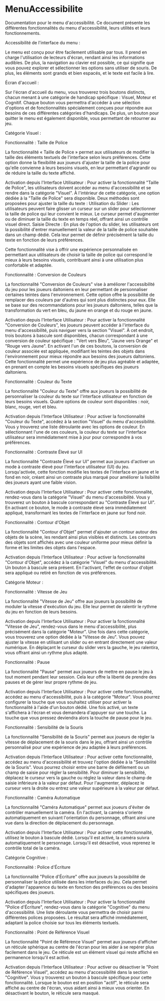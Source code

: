 # MenuAccessibilite
Documentation pour le menu d'accessibilité.
Ce document présente les différentes fonctionnalités du menu d'accessibilité, leurs utilités et leurs fonctionnements.

Accessibilité de l'interface du menu :

Le menu est conçu pour être facilement utilisable par tous. Il prend en charge l'utilisation de lecteurs d'écran, rendant ainsi les informations audibles. De plus, la navigation au clavier est possible, ce qui signifie que vous pouvez explorer et sélectionner les options sans utiliser de souris. De plus, les éléments sont grands et bien espacés, et le texte est facile à lire.

Écran d'accueil :

Sur l'écran d'accueil du menu, vous trouverez trois boutons distincts, chacun menant à une catégorie de handicap spécifique : Visuel, Moteur et Cognitif. Chaque bouton vous permettra d'accéder à une sélection d'options et de fonctionnalités spécialement conçues pour répondre aux besoins de ces différentes catégories d'handicaps. De plus, un bouton pour quitter le menu est également disponible, vous permettant de retourner au jeu.

Catégorie Visuel :

Fonctionnalité : Taille de Police

La fonctionnalité « Taille de Police » permet aux utilisateurs de modifier la taille des éléments textuels de l'interface selon leurs préférences. Cette option donne la flexibilité aux joueurs d'ajuster la taille de la police pour qu'elle convienne à leurs besoins visuels, en leur permettant d'agrandir ou de réduire la taille du texte affiché.

Activation depuis l'Interface Utilisateur :
Pour activer la fonctionnalité "Taille de Police", les utilisateurs doivent accéder au menu d'accessibilité et se rendre dans la catégorie "Visuel". À l'intérieur de cette catégorie, une option dédiée à la "Taille de Police" sera disponible. Deux méthodes sont proposées pour ajuster la taille du texte :
Utilisation du Slider : Les utilisateurs peuvent faire glisser un curseur sur un slider pour sélectionner la taille de police qui leur convient le mieux. Le curseur permet d'augmenter ou de diminuer la taille du texte en temps réel, offrant ainsi un contrôle visuel direct.
Saisie Directe : En plus de l'option du slider, les utilisateurs ont la possibilité d'entrer manuellement la valeur de la taille de police souhaitée dans un champ dédié. Cela leur permet de définir précisément la taille du texte en fonction de leurs préférences.

Cette fonctionnalité vise à offrir une expérience personnalisée en permettant aux utilisateurs de choisir la taille de police qui correspond le mieux à leurs besoins visuels, contribuant ainsi à une utilisation plus confortable et adaptée.

Fonctionnalité : Conversion de Couleurs

La fonctionnalité "Conversion de Couleurs" vise à améliorer l'accessibilité du jeu pour les joueurs daltoniens en leur permettant de personnaliser certaines teintes dans l'environnement. Cette option offre la possibilité de remplacer des couleurs par d'autres qui sont plus distinctes pour eux. Elle se base sur des recommandations pour les joueurs daltoniens, telles que la transformation du vert en bleu, du jaune en orange et du rouge en jaune.

Activation depuis l'Interface Utilisateur :
Pour activer la fonctionnalité "Conversion de Couleurs", les joueurs peuvent accéder à l'interface du menu d'accessibilité, puis naviguer vers la section "Visuel". À cet endroit, trois boutons à bascule sont disponibles, chacun correspondant à une conversion de couleur spécifique : "Vert vers Bleu", "Jaune vers Orange" et "Rouge vers Jaune". En activant l'un de ces boutons, la conversion de couleur associée est appliquée, modifiant les teintes des objets dans l'environnement pour mieux répondre aux besoins des joueurs daltoniens. Cette fonctionnalité permet une expérience de jeu plus agréable et adaptée, en prenant en compte les besoins visuels spécifiques des joueurs daltoniens.

Fonctionnalité : Couleur du Texte

La fonctionnalité "Couleur du Texte" offre aux joueurs la possibilité de personnaliser la couleur du texte sur l'interface utilisateur en fonction de leurs besoins visuels. Quatre options de couleur sont disponibles : noir, blanc, rouge, vert et bleu.

Activation depuis l'Interface Utilisateur :
Pour activer la fonctionnalité "Couleur du Texte", accédez à la section "Visuel" du menu d'accessibilité. Vous y trouverez une liste déroulante avec les options de couleur. En sélectionnant l'une de ces couleurs, la couleur du texte sur l'interface utilisateur sera immédiatement mise à jour pour correspondre à vos préférences.

Fonctionnalité : Contraste Élevé sur UI

La fonctionnalité "Contraste Élevé sur UI" permet aux joueurs d'activer un mode à contraste élevé pour l'interface utilisateur (UI) du jeu. Lorsqu'activée, cette fonction modifie les textes de l'interface en jaune et le fond en noir, créant ainsi un contraste plus marqué pour améliorer la lisibilité des joueurs ayant une faible vision.

Activation depuis l'Interface Utilisateur :
Pour activer cette fonctionnalité, rendez-vous dans la catégorie "Visuel" du menu d'accessibilité. Vous y trouverez un bouton à bascule correspondant au "Contraste Élevé sur UI". En activant ce bouton, le mode à contraste élevé sera immédiatement appliqué, transformant les textes de l'interface en jaune sur fond noir.

Fonctionnalité : Contour d'Objet

La fonctionnalité "Contour d'Objet" permet d'ajouter un contour autour des objets de la scène, les rendant ainsi plus visibles et distincts. Les contours des objets sont affichés avec une couleur uniforme pour mieux définir la forme et les limites des objets dans l'espace.

Activation depuis l'Interface Utilisateur :
Pour activer la fonctionnalité "Contour d'Objet", accédez à la catégorie "Visuel" du menu d'accessibilité. Un bouton à bascule sera présent. En l'activant, l'effet de contour d'objet sera appliqué ou retiré en fonction de vos préférences.

Catégorie Moteur :

Fonctionnalité : Vitesse de Jeu

La fonctionnalité "Vitesse de Jeu" offre aux joueurs la possibilité de moduler la vitesse d'exécution du jeu. Elle leur permet de ralentir le rythme du jeu en fonction de leurs besoins.

Activation depuis l'Interface Utilisateur :
Pour activer la fonctionnalité "Vitesse de Jeu", rendez-vous dans le menu d'accessibilité, plus précisément dans la catégorie "Moteur". Une fois dans cette catégorie, vous trouverez une option dédiée à la "Vitesse de Jeu". Vous pouvez ajuster la vitesse en utilisant un slider ou en entrant directement une valeur numérique. En déplaçant le curseur du slider vers la gauche, le jeu ralentira, vous offrant ainsi un rythme plus adapté.

Fonctionnalité : Pause

La fonctionnalité "Pause" permet aux joueurs de mettre en pause le jeu à tout moment pendant leur session. Cela leur offre la liberté de prendre des pauses et de gérer leur propre rythme de jeu.

Activation depuis l'Interface Utilisateur :
Pour activer cette fonctionnalité, accédez au menu d'accessibilité, puis à la catégorie "Moteur". Vous pourrez configurer la touche que vous souhaitez utiliser pour activer la fonctionnalité à l'aide d'un bouton dédié. Une fois activé, un texte s'affichera à l'écran et vous demandera d'appuyer sur une touche. La touche que vous pressez deviendra alors la touche de pause pour le jeu.

Fonctionnalité : Sensibilité de la Souris

La fonctionnalité "Sensibilité de la Souris" permet aux joueurs de régler la vitesse de déplacement de la souris dans le jeu, offrant ainsi un contrôle personnalisé pour une expérience de jeu adaptée à leurs préférences.

Activation depuis l'Interface Utilisateur :
Pour activer cette fonctionnalité, accédez au menu d'accessibilité et trouvez l'option dédiée à la "Sensibilité de la Souris". Vous pourrez choisir entre une barre de défilement ou un champ de saisie pour régler la sensibilité. Pour diminuer la sensibilité, déplacez le curseur vers la gauche ou réglez la valeur dans le champ de saisie inférieure à la valeur par défaut. Pour l'augmenter, déplacez le curseur vers la droite ou entrez une valeur supérieure à la valeur par défaut.

Fonctionnalité : Caméra Automatique

La fonctionnalité "Caméra Automatique" permet aux joueurs d'éviter de contrôler manuellement la caméra. En l'activant, la caméra s'oriente automatiquement en suivant l'orientation du personnage, offrant ainsi une vue dans la direction de déplacement du personnage.

Activation depuis l'Interface Utilisateur :
Pour activer cette fonctionnalité, utilisez le bouton à bascule dédié. Lorsqu'il est activé, la caméra suivra automatiquement le personnage. Lorsqu'il est désactivé, vous reprenez le contrôle total de la caméra.

Catégorie Cognitive :

Fonctionnalité : Police d'Écriture

La fonctionnalité "Police d'Écriture" offre aux joueurs la possibilité de personnaliser la police utilisée dans les interfaces du jeu. Cela permet d'adapter l'apparence du texte en fonction des préférences ou des besoins spécifiques des joueurs.

Activation depuis l'Interface Utilisateur :
Pour activer la fonctionnalité "Police d'Écriture", rendez-vous dans la catégorie "Cognitive" du menu d'accessibilité. Une liste déroulante vous permettra de choisir parmi différentes polices proposées. Le résultat sera affiché immédiatement, adaptant la police choisie sur tous les éléments textuels.

Fonctionnalité : Point de Référence Visuel

La fonctionnalité "Point de Référence Visuel" permet aux joueurs d'afficher un réticule sphérique au centre de l'écran pour les aider à se repérer plus facilement dans le jeu. Ce réticule est un élément visuel qui reste affiché en permanence lorsqu'il est activé.

Activation depuis l'Interface Utilisateur :
Pour activer ou désactiver le "Point de Référence Visuel", accédez au menu d'accessibilité dans la section "Cognitive". Vous y trouverez un bouton à bascule spécifique pour cette fonctionnalité. Lorsque le bouton est en position "actif", le réticule sera affiché au centre de l'écran, vous aidant ainsi à mieux vous orienter. En désactivant le bouton, le réticule sera masqué.
